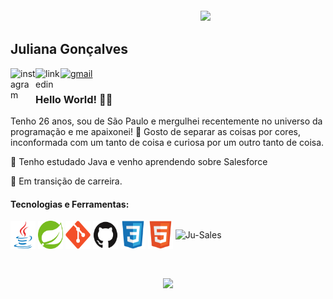 <img align="right" width="200px" style="margin-top:-20px" src="https://user-images.githubusercontent.com/93749428/179127112-b1e0efd8-f8dc-4276-a2c1-0ab9b5875abc.png">

## Juliana Gonçalves 

<div dsplay="inline-block">
<a href="https://www.instagram.com/juuwes/">
<img align="left" width="40px" src="https://user-images.githubusercontent.com/93749428/179131170-74c7b575-1bcd-47d3-9513-4ea966aa12ee.png" alt="instagram" style="vertical-align:top;">
</a> 

<a href="mailto:contatosilvajuliana@gmail.com">
<img width="40px" src="https://user-images.githubusercontent.com/93749428/179131025-51424ff1-7586-4360-a9a9-ef9c57364910.png" alt="gmail" style="vertical-align:top;">
</a>

 <a href="https://www.linkedin.com/in/contatosilvajuliana">
 <img align="left" width="40px" src="https://user-images.githubusercontent.com/93749428/179130597-8f25f956-9a16-450d-afa8-256dd5e38805.png" alt="linkedin" style="vertical-align:top;">
 </a>
  
</div>

### Hello World! 👩‍💻

Tenho 26 anos, sou de São Paulo e mergulhei recentemente no universo da programação e me apaixonei! 💙
Gosto de separar as coisas por cores, inconformada com um tanto de coisa e curiosa por um outro tanto de coisa.

🧠 Tenho estudado Java e venho aprendendo sobre Salesforce

🦄 Em transição de carreira.
<div display="inline-block">

#### Tecnologias e Ferramentas: 

<img align="center" alt="Ju-Java" height="45" width="40" src="https://raw.githubusercontent.com/devicons/devicon/master/icons/java/java-original.svg">

<img align="center" alt="Ju-Spring" height="45" width="40" src="https://raw.githubusercontent.com/devicons/devicon/master/icons/spring/spring-original.svg">

<img align="center" alt="Ju-Git" height="45" width="40" src="https://raw.githubusercontent.com/devicons/devicon/master/icons/git/git-original.svg">
          
<img align="center" alt="Ju-GitHub" height="45" width="40" src="https://raw.githubusercontent.com/devicons/devicon/master/icons/github/github-original.svg">

<img align="center" alt="Ju-Css" height="45" width="40" src="https://raw.githubusercontent.com/devicons/devicon/master/icons/css3/css3-original.svg">

<img align="center" alt="Ju-Html" height="45" width="40" src="https://raw.githubusercontent.com/devicons/devicon/master/icons/html5/html5-original.svg">

<img align="center" alt="Ju-Sales" height="45" width="40" src="https://cdn.jsdelivr.net/gh/devicons/devicon/icons/salesforce/salesforce-original.svg" />
          

</div>
</br>

##
<p align="center">
<a href="https://github.com/juuwes">
  <img height="180em" src="https://github-readme-stats.vercel.app/api/top-langs/?username=juuwes&layout=compact&langs_count=7&theme=dracula"/>
</a>
</p>

